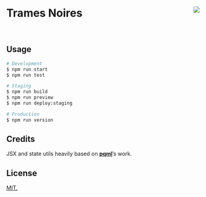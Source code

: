 # Trames Noires [<img src="https://github.com/tooooools.png?size=100" size="100" align="right">](http://github.com/tooooools/)

<br>

## Usage

```bash
# Development
$ npm run start
$ npm run test

# Staging
$ npm run build
$ npm run preview
$ npm run deploy:staging

# Production
$ npm run version
```

## Credits

JSX and state utils heavily based on [**pqml**](https://github.com/pqml)’s work.

## License
[MIT.](https://tldrlegal.com/license/mit-license)




